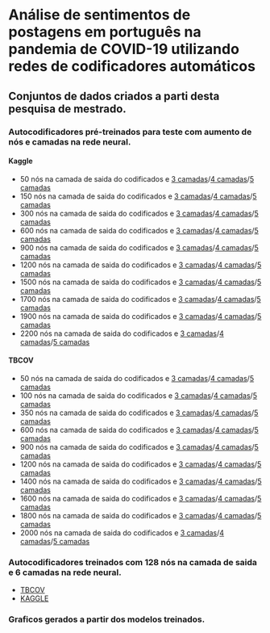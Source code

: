# Análise de sentimentos de postagens em português na pandemia de COVID-19  utilizando redes de codificadores automáticos

## Conjuntos de dados criados a parti desta pesquisa de mestrado.

### Autocodificadores pré-treinados para teste com aumento de nós e camadas na rede neural.

#### Kaggle
- 50 nós na camada de saida do codificados e [3 camadas]( )/[4 camadas]( )/[5 camadas]( )
- 150 nós na camada de saida do codificados e [3 camadas]( )/[4 camadas]( )/[5 camadas]( )
- 300 nós na camada de saida do codificados e [3 camadas]( )/[4 camadas]( )/[5 camadas]( )
- 600 nós na camada de saida do codificados e [3 camadas]( )/[4 camadas]( )/[5 camadas]( )
- 900 nós na camada de saida do codificados e [3 camadas]( )/[4 camadas]( )/[5 camadas]( )
- 1200 nós na camada de saida do codificados e [3 camadas]( )/[4 camadas]( )/[5 camadas]( )
- 1500 nós na camada de saida do codificados e [3 camadas]( )/[4 camadas]( )/[5 camadas]( )
- 1700 nós na camada de saida do codificados e [3 camadas]( )/[4 camadas]( )/[5 camadas]( )
- 1900 nós na camada de saida do codificados e [3 camadas]( )/[4 camadas]( )/[5 camadas]( )
- 2200 nós na camada de saida do codificados e [3 camadas]( )/[4 camadas]( )/[5 camadas]( )

#### TBCOV
- 50 nós na camada de saida do codificados e [3 camadas]( )/[4 camadas]( )/[5 camadas]( )
- 100 nós na camada de saida do codificados e [3 camadas]( )/[4 camadas]( )/[5 camadas]( )
- 350 nós na camada de saida do codificados e [3 camadas]( )/[4 camadas]( )/[5 camadas]( )
- 600 nós na camada de saida do codificados e [3 camadas]( )/[4 camadas]( )/[5 camadas]( )
- 900 nós na camada de saida do codificados e [3 camadas]( )/[4 camadas]( )/[5 camadas]( )
- 1200 nós na camada de saida do codificados e [3 camadas]( )/[4 camadas]( )/[5 camadas]( )
- 1400 nós na camada de saida do codificados e [3 camadas]( )/[4 camadas]( )/[5 camadas]( )
- 1600 nós na camada de saida do codificados e [3 camadas]( )/[4 camadas]( )/[5 camadas]( )
- 1800 nós na camada de saida do codificados e [3 camadas]( )/[4 camadas]( )/[5 camadas]( )
- 2000 nós na camada de saida do codificados e [3 camadas]( )/[4 camadas]( )/[5 camadas]( )

### Autocodificadores treinados com 128 nós na camada de saida e 6 camadas na rede neural.

- [TBCOV]()
- [KAGGLE]()

### Graficos gerados a partir dos modelos treinados.
